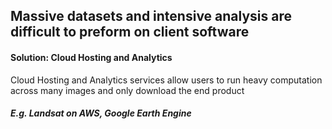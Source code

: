## Massive datasets and intensive analysis are difficult to preform on client software

#### Solution: Cloud Hosting and Analytics
Cloud Hosting and Analytics services allow users to run heavy computation across many images and only download the end product  
##### E.g. Landsat on AWS, Google Earth Engine
